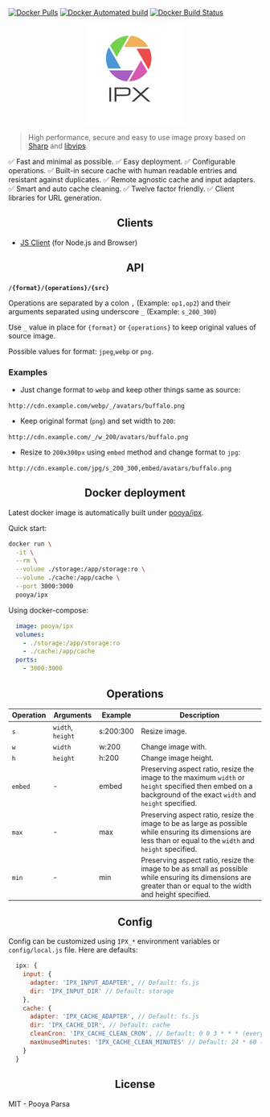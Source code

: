 [![Docker Pulls](https://img.shields.io/docker/pulls/pooya/ipx.svg?style=for-the-badge)]()
[![Docker Automated build](https://img.shields.io/docker/automated/pooya/ipx.svg?style=for-the-badge)]()
[![Docker Build Status](https://img.shields.io/docker/build/pooya/ipx.svg?style=for-the-badge)]()

<div align="center">
<img src="./logo.png" alt="IPX Logo" />
</div>

> High performance, secure and easy to use image proxy based on [Sharp](https://github.com/lovell/sharp) and [libvips](https://github.com/jcupitt/libvips).

✅ Fast and minimal as possible.
✅ Easy deployment.
✅ Configurable operations.
✅ Built-in secure cache with human readable entries and resistant against duplicates.
✅ Remote agnostic cache and input adapters.
✅ Smart and auto cache cleaning.
✅ Twelve factor friendly.
✅ Client libraries for URL generation.

<h2 align="center">Clients</h2>

- [JS Client](./client/js/README.md) (for Node.js and Browser)

<h2 align="center">API</h2>

**`/{format}/{operations}/{src}`**

Operations are separated by a colon `,` (Example: `op1,op2`) and their arguments separated using underscore `_` (Example: `s_200_300`)

ََ‍‍Use `_` value in place for `{format}` or `{operations}` to keep original values of source image.

Possible values for format: `jpeg`,`webp` or `png`.

### Examples

- Just change format to `webp` and keep other things same as source:

`http://cdn.example.com/webp/_/avatars/buffalo.png`

- Keep original format (`png`) and set width to `200`:

`http://cdn.example.com/_/w_200/avatars/buffalo.png`

- Resize to `200x300px` using `embed` method and change format to `jpg`:

`http://cdn.example.com/jpg/s_200_300,embed/avatars/buffalo.png`

<h2 align="center">Docker deployment</h2>

Latest docker image is automatically built under [pooya/ipx](https://hub.docker.com/r/pooya/ipx).

Quick start:

```bash
docker run \
  -it \
  --rm \
  --volume ./storage:/app/storage:ro \
  --volume ./cache:/app/cache \
  --port 3000:3000
  pooya/ipx
```

Using docker-compose:

```yml
  image: pooya/ipx
  volumes:
    - ./storage:/app/storage:ro
    - ./cache:/app/cache
  ports:
    - 3000:3000
```

<h2 align="center">Operations</h2>

Operation    |  Arguments            | Example     | Description
-------------|-----------------------|-------------|---------------------------------------------------------
`s`          | `width`, `height`     | s:200:300   | Resize image.
`w`          | `width`               | w:200       | Change image with.
`h`          | `height`              | h:200       | Change image height.
`embed`      | -                     | embed       | Preserving aspect ratio, resize the image to the maximum `width` or `height` specified then embed on a background of the exact `width` and `height` specified.
`max`        | -                     | max         | Preserving aspect ratio, resize the image to be as large as possible while ensuring its dimensions are less than or equal to the `width` and `height` specified.
`min`        | -                     | min         | Preserving aspect ratio, resize the image to be as small as possible while ensuring its dimensions are greater than or equal to the width and height specified.

<h2 align="center">Config</h2>

Config can be customized using `IPX_*` environment variables or `config/local.js` file. Here are defaults:

```js
  ipx: {
    input: {
      adapter: 'IPX_INPUT_ADAPTER', // Default: fs.js
      dir: 'IPX_INPUT_DIR' // Default: storage
    },
    cache: {
      adapter: 'IPX_CACHE_ADAPTER', // Default: fs.js
      dir: 'IPX_CACHE_DIR', // Default: cache
      cleanCron: 'IPX_CACHE_CLEAN_CRON', // Default: 0 0 3 * * * (every night at 3:00 AM)
      maxUnusedMinutes: 'IPX_CACHE_CLEAN_MINUTES' // Default: 24 * 60 (24 hours)
    }
  }
```

<h2 align="center">License</h2>

MIT - Pooya Parsa
